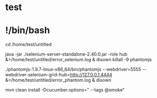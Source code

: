 # test

# !/bin/bash


cd /home/test/untitled

java -jar ./selenium-server-standalone-2.40.0.jar -role hub &>/home/test/untitled/error_selenium.log & disown
killall -9 phantomjs

./phantomjs-1.9.7-linux-x86_64/bin/phantomjs --webdriver=5555 --webdriver-selenium-grid-hub=http://127.0.0.1:4444 &>/home/test/untitled/error_phantom.log & disown

mvn clean install -Dcucumber.options=" --tags @smoke" 
